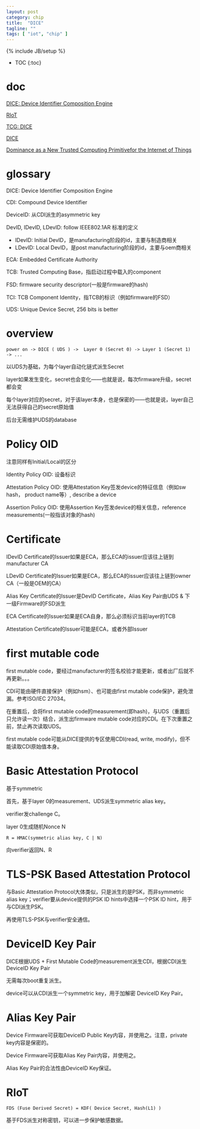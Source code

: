 ```yaml
---
layout: post
category: chip
title:  "DICE"
tagline: ""
tags: [ "iot", "chip" ] 
---
```

{% include JB/setup %}

* TOC
{:toc}

# doc

[DICE: Device Identifier Composition Engine](https://www.microsoft.com/en-us/research/project/dice-device-identifier-composition-engine/)

[RIoT](https://www.microsoft.com/en-us/research/wp-content/uploads/2016/06/RIoT20Paper-1.1-1.pdf)

[TCG: DICE](https://trustedcomputinggroup.org/resources/?workgroups=DICE&)

[DICE](https://trustedcomputinggroup.org/work-groups/dice-architectures/)

[Dominance as a New Trusted Computing Primitivefor the Internet of Things](https://www.microsoft.com/en-us/research/uploads/prod/2019/03/cider-sp19.pdf)

# glossary

DICE: Device Identifier Composition Engine

CDI: Compound Device Identifier

DeviceID: 从CDI派生的asymmetric key

DevID, IDevID, LDevID: follow IEEE802.1AR 标准的定义
- IDevID: Initial DevID，是manufacturing阶段的id，主要与制造商相关
- LDevID: Local DevID，是post manufacturing阶段的id，主要与oem商相关

ECA: Embedded Certificate Authority

TCB: Trusted Computing Base，指启动过程中载入的component

FSD: firmware security descriptor(一般是firmware的hash)

TCI: TCB Component Identity，指TCB的标识（例如firmware的FSD）

UDS: Unique Device Secret, 256 bits is better

# overview

    power on -> DICE ( UDS ) ->  Layer 0 (Secret 0) -> Layer 1 (Secret 1) -> ...

以UDS为基础，为每个layer自动化链式派生Secret

layer如果发生变化，secret也会变化——也就是说，每次firmware升级，secret都会变

每个layer对应的secret，对于该layer本身，也是保密的——也就是说，layer自己无法获得自己的secret原始值

后台无需维护UDS的database

# Policy OID

注意同样有Initial/Local的区分

Identity Policy OID: 设备标识

Attestation Policy OID: 使用Attestation Key签发device的特征信息（例如sw hash， product name等）, describe a device

Assertion Policy OID: 使用Assertion Key签发device的相关信息，reference measurements(一般指该对象的hash)

# Certificate

IDevID Certificate的Issuer如果是ECA，那么ECA的issuer应该往上链到manufacturer CA

LDevID Certificate的Issuer如果是ECA，那么ECA的issuer应该往上链到owner CA（一般是OEM的CA）

Alias Key Certificate的Issuer是DevID Certificate，Alias Key Pair由UDS & 下一级Firmware的FSD派生

ECA Certificate的Issuer如果是ECA自身，那么必须标识当前layer的TCB

Attestation Certificate的Issuer可能是ECA，或者外部Issuer

# first mutable code

first mutable code，要经过manufacturer的签名校验才能更新，或者出厂后就不再更新。。。

CDI可能由硬件直接保护（例如hsm）、也可能由first mutable code保护，避免泄漏。参考ISO/IEC 27034。

在重置后，会将first mutable code的measurement(即hash)，与UDS（重置后只允许读一次）结合，派生出firmware mutable code对应的CDI。在下次重置之前，禁止再次读取UDS。

first mutable code可能从DICE提供的专区使用CDI(read, write, modify)，但不能读取CDI原始值本身。

# Basic Attestation Protocol

基于symmetric 

首先，基于layer 0的measurement、UDS派生symmetric alias key。

verifier发challenge C。

layer 0生成随机Nonce N

    R = HMAC(symmetric alias key, C | N) 

向verifier返回N、R

# TLS-PSK Based Attestation Protocol

与Basic Attestation Protocol大体类似，只是派生的是PSK，而非symmetric alias key；verifier要从device提供的PSK ID hints中选择一个PSK ID hint，用于与CDI派生PSK。

再使用TLS-PSK与verifier安全通信。

# DeviceID Key Pair

DICE根据UDS + First Mutable Code的measurement派生CDI，根据CDI派生DeviceID Key Pair

无需每次boot重复派生。

device可以从CDI派生一个symmetric key，用于加解密 DeviceID Key Pair。

# Alias Key Pair

Device Firmware可获取DeviceID Public Key内容，并使用之。注意，private key内容是保密的。

Device Firmware可获取Alias Key Pair内容，并使用之。

Alias Key Pair的合法性由DeviceID Key保证。


# RIoT

    FDS (Fuse Derived Secret) = KDF( Device Secret, Hash(L1) )

基于FDS派生对称密钥，可以进一步保护敏感数据。


